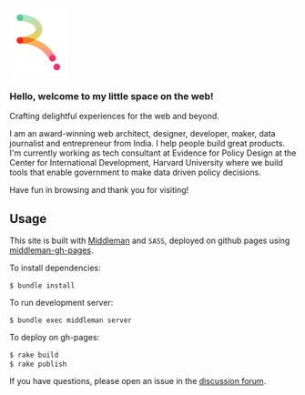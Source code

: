 <img style="width:100px" src="/source/assets/images/logo.png" />

### Hello, welcome to my little space on the web!

Crafting delightful experiences for the web and beyond.

I am an award-winning web architect, designer, developer, maker, data journalist and entrepreneur from India. I help people build great products. I'm currently working as tech consultant at Evidence for Policy Design at the Center for International Development, Harvard University where we build tools that enable government to make data driven policy decisions.

Have fun in browsing and thank you for visiting!

## Usage
This site is built with [Middleman](http://www.middlemanapp.com) and `SASS`, deployed on github pages using [middleman-gh-pages](https://github.com/edgecase/middleman-gh-pages). 

To install dependencies: 

```
$ bundle install
```
To run development server:

```
$ bundle exec middleman server
```

To deploy on gh-pages:

```
$ rake build
$ rake publish
```

If you have questions, please open an issue in the [discussion forum](https://github.com/ravisuhag/portfolio/issues).
